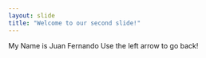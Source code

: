```yaml
---
layout: slide
title: "Welcome to our second slide!"
---
```

My Name is Juan Fernando 
Use the left arrow to go back!